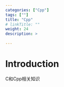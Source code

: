 ```yaml
---
categories: ["Cpp"] 
tags: [""] 
title: "Cpp"
# linkTitle: ""
weight: 24
description: >
  
---
```


# Introduction
C和Cpp相关知识
